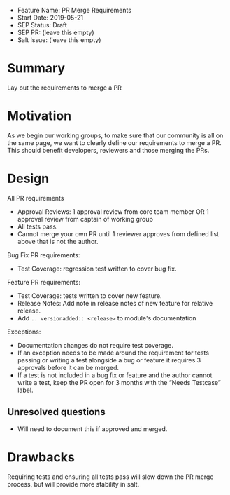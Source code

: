 - Feature Name: PR Merge Requirements
- Start Date: 2019-05-21
- SEP Status: Draft
- SEP PR: (leave this empty)
- Salt Issue: (leave this empty)

# Summary
[summary]: #summary

Lay out the requirements to merge a PR

# Motivation
[motivation]: #motivation

As we begin our working groups, to make sure that our community is all on the same page, we want to
clearly define our requirements to merge a PR. This should benefit developers, reviewers and those
merging the PRs.

# Design
[design]: #detailed-design

All PR requirements
  - Approval Reviews: 1 approval review from core team member OR
                      1 approval review from captain of working group
  - All tests pass.
  - Cannot merge your own PR until 1 reviewer approves from defined list above that is not the author.

Bug Fix PR requirements:
  - Test Coverage: regression test written to cover bug fix.

Feature PR requirements:
  - Test Coverage: tests written to cover new feature.
  - Release Notes: Add note in release notes of new feature for relative release.
  - Add `.. versionadded:: <release>` to module's documentation

Exceptions:
- Documentation changes do not require test coverage.
- If an exception needs to be made around the requirement for tests passing or writing a test alongside
  a bug or feature it requires 3 approvals before it can be merged.
- If a test is not included in a bug fix or feature and the author cannot write a test, keep the PR open
  for 3 months with the “Needs Testcase” label.

## Unresolved questions
[unresolved]: #unresolved-questions

- Will need to document this if approved and merged.

# Drawbacks
[drawbacks]: #drawbacks

Requiring tests and ensuring all tests pass will slow down the PR merge process, but will provide more
stability in salt.
